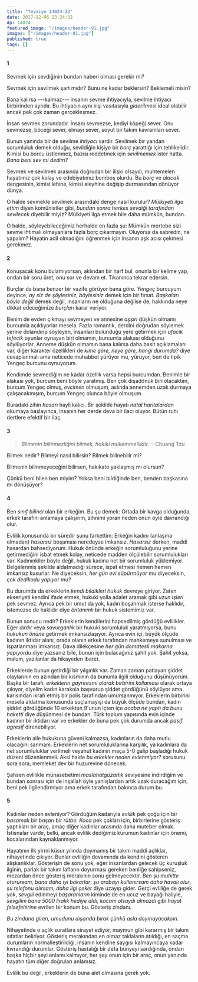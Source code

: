 ```yaml
---
title: "Yevmiye 14024-23"
date: 2017-12-06 23:24:32
dp: 14024
featured_image: "/images/header-91.jpg"
images: ["/images/header-91.jpg"]
published: true
tags: []
---
```




#### 1

Sevmek için sevdiğinin bundan haberi olması gerekir mi?

Sevmek için sevilmek şart mıdır? Bunu ne kadar beklersin? Beklemeli misin?

Bana kalırsa ---kalmaz--- insanın sevme ihtiyacıyla, sevilme ihtiyacı
birbirinden ayrıdır. Bu ihtiyacın aynı kişi vasıtasıyla *giderilmesi* ideal
olabilir ancak pek çok zaman gerçekleşmez. 

İnsan sevmek zorundadır. İnsanı sevmezse, kediyi köpeği sever. Onu sevmezse,
böceği sever, elmayı sever, soyut bir takım kavramları sever. 

Bunun yanında bir de sevilme *ihtiyacı* vardır. Sevilmek bir yandan sorumluluk
demek olduğu, sevildiğin kişiye bir *borç* yarattığı için tehlikelidir. Kimisi
bu borcu üstlenmez, bazısı reddetmek için *sevilmemek* ister hatta. *Bana beni
sev mi dedim?* 

Sevmek ve sevilmek arasında doğrudan bir ilişki olsaydı, muhtemelen hayatımız
çok kolay ve edebiyatımız bomboş olurdu. Bu *borç* ve *alacak* dengesinin,
kimisi lehine, kimisi aleyhine değişip durmasından dönüyor dünya. 

O halde sevmekle sevilmek arasındaki denge nasıl kurulur? *Mülkiyeti ilga ettim*
diyen komünistler gibi, *bundan sonra herkes sevdiği tarafından sevilecek*
diyebilir miyiz? Mülkiyeti ilga etmek bile daha mümkün, bundan. 

O halde, söyleyebileceğimiz herhalde en fazla şu: Mümkün mertebe sizi sevme
ihtimali olmayanlara fazla borç çıkarmayın. Oluyorsa da sabredin, ne yapalım?
Hayatın adil olmadığını öğrenmek için insanın aşk acısı çekmesi gerekmez. 

#### 2

Konuşacak konu bulamıyorsan, aklından bir harf bul, onunla bir kelime yap, ondan
bir soru üret, onu sor ve devam et. Tıkanınca tekrar edersin. 

Burçlar da bana benzer bir vazife görüyor bana göre. *Yengeç* burcuyum deyince,
*ay siz de şöylesiniz, böylesiniz* demek için bir fırsat. *Başkaları böyle
değil* demek değil, insanların ne olduğuna değilse de, hakkında neye dikkat
edeceğimize *burçları* karar veriyor. 

Benim de evden çıkmayı sevmeyen ve annesine *aşşırı* düşkün olmamı burcumla
açıklıyorlar mesela. Fazla romantik, derdini doğrudan söylemek yerine dolandırıp
söyleyen, insanları bulunduğu yere getirmek için *ufacık tefecik* oyunlar
oynayan biri olmamın, burcumla alakası olduğunu söylüyorlar. Anneme düşkün
olmamın bana kalırsa daha basit açıklamaları var, diğer karakter özellikleri de
*kime göre, neye göre, hangi durumda?* diye cevaplanmalı ama neticede muhabbet
yürüyor mu, yürüyor, ben de tipik Yengeç burcunu oynuyorum.

Kendimde sevmediğim ne kadar özellik varsa hepsi burcumdan. Benimle bir alakası
yok, burcum beni böyle yaratmış. Ben çok dışadönük biri olacaktım, burcum Yengeç
olmuş, *evcimen* olmuşum, aslında annemden uzak durmaya çalışacakmışım, burcum
Yengeç olunca böyle olmuşum.

Buradaki *zihin hasarı* hayli kalıcı. Bir şekilde hayatı *natal haritalardan*
okumaya başlayınca, insanın her derde deva bir ilacı oluyor. Bütün ruhi dertlere
efektif bir ilaç.

#### 3

> *Bilmenin bilinmezliğini bilmek, hakiki mükemmelliktir.* --Chuang Tzu

Bilmek nedir? Bilmeyi nasıl bilirsin? Bilmek bilinebilir mi? 

Bilmenin bilinmeyeceğini bilirsen, hakikate yaklaşmış mı olursun?

Çünkü beni bilen ben miyim? Yoksa beni bildiğinde ben, benden başkasına mı
dönüşüyor?

#### 4

Ben *sınıf bilinci* olan bir erkeğim. Bu şu demek: Ortada bir kavga olduğunda,
erkek tarafını anlamaya çalışırım, zihnimi yoran neden onun öyle davrandığı
olur. 

Evlilik konusunda bir süredir şunu farkettim: Erkeğin kadını (anlaşma olmadan)
*hasarsız* boşaması neredeyse imkansız. *Hasarsız* derken, maddi hasardan
bahsediyorum. Hukuk önünde erkeğin sorumluluğunu yerine getirmediğini isbat
etmek kolay, neticede madden ölçülebilir sorumlulukları var. Kadınınkiler böyle
değil, hukuk kadına net bir sorumluluk yüklemiyor. Belgelenmiş şekilde
aldatmadığı sürece, ispat etmesi hemen hemen imkansız kusurlar. Ne diyeceksin,
*her gün evi süpürmüyor* mu diyeceksin, *çok dedikodu yapıyor* mu?

Bu durumda da erkeklerin *kendi bildikleri hukuk* devreye giriyor. Zaten
ekseriyeti kendini ifade etmek, hukuki yolla adalet aramak gibi *uzun işleri*
pek sevmez. Ayrıca pek bir umut da yok, kadın boşanmak isterse haklıdır,
istemezse de haklıdır diye *öntanımlı* bir hukuk sistemimiz var. 

Bunun sonucu nedir? Erkeklerin kendilerini hapsedilmiş gördüğü evlilikler. Eğer
*dırdır* veya *savurganlık* bir hukuki sorumluluk yaratmıyorsa, bunu *hukukun
önüne* getirmek imkansızlaşıyor. Ayrıca evin içi, büyük ölçüde kadının iktidar
alanı, orada olanın erkek tarafından mahkemeye sunulması ve ispatlanması
imkansız. Dava dilekçesine *her gün domatesli makarna yapıyordu* diye yazsanız
bile, bunun için bulacağınız şahit yok. Şahit yoksa, malum, yazılanlar da
hikayeden ibaret.

Erkeklerde bunun getirdiği bir yılgınlık var. Zaman zaman patlayan şiddet
olaylarının en azından bir kısmının da bununla ilgili olduğunu düşünüyorum.
Başka bir tarafı, *erkeklerin gayrıresmi olarak birbirini kollaması* olarak
ortaya çıkıyor, diyelim kadın karakola başvurup şiddet gördüğünü söylüyor ama
karısından ikrah etmiş bir polis tarafından umursanmıyor. Erkeklerin birbirini
mesela aldatma konusunda suçlamayışı da büyük ölçüde bundan, kadın şiddet
gördüğünde 10 erkekten 9'unun içten içe *acaba ne yaptı da bunu haketti* diye
düşünmesi de bundan. Türk toplum yapısında evin içinde kadının bir iktidarı var
ve erkekler de buna pek çok durumda ancak *pasif agresif* direnebiliyor.

Erkeklerin aile hukukuna güveni kalmazsa, kadınların da daha mutlu olacağını
sanmam. Erkeklerin net sorumluluklarına karşılık, ya kadınlara da net
sorumluluklar verilmeli veyahut kadının maça 5-0 galip başladığı hukuk düzeni
düzenlenmeli. Aksi halde *bu erkekler neden evlenmiyor?* sorusunu sora sora,
memleket dev bir huzurevine dönecek. 

Şahsen evlilikle münasebetimi *maslahatgüzarlık* seviyesine indirdiğim ve bundan
sonrası için de inşallah öyle yanlışlardan artık uzak duracağım için, beni pek
ilgilendirmiyor ama erkek tarafından bakınca durum bu. 

#### 5

Kadınlar neden evleniyor? Gördüğüm kadarıyla *evlilik* pek çoğu için bir
*basamak* bir *başarı* bir *rütbe.* *Koca* pek çokları için, birbirlerine
gösteriş yaptıkları bir araç, amaç diğer kadınlar arasında daha muteber olmak.
İstisnalar vardır, belki, ancak evlilik dediğimiz kurumun kadınlar için önemi,
kocalarından kaynaklanmıyor.

Hayatının ilk yirmi küsur yılında doymamış bir takım maddi açlıklar, nihayetinde
çıkıyor. Bunlar evliliğin devamında da kendini gösteren alışkanlıklar.
Gösterişin de sonu yok, eğer insanlardan gelecek üç kuruşluk ilginin, parlak bir
takım lafların doyurması gereken benliğe sahipseniz, mezardan önce gösteriş
merakının sonu gelmeyecektir. *Ben şu muhitte oturursam, bana daha iyi
bakarlar*, *şu arabayı kullanırsam daha havalı olur*, *şu telefonu alırsam, daha
ilgi çeker* diye uzayıp gider. Gerçi evliliğe de gerek yok, *sevgili* edinmeyi
*başaranların* kiminde de en ucuz ve bayağı haliyle, *sevgilim bana 5000 liralık
hediye aldı, kocam olsaydı almazdı* gibi *hayat felsefelerine* evrilen bir konum
bu. Gösteriş zindanı.

*Bu zindana giren, umudunu dışarıda bırak çünkü asla doymayacaksın.* 

Nihayetinde o açlık suratlara sirayet ediyor, maymun gibi kararmış bir takım
sıfatlar beliriyor. Gösteriş merakından en olmaz taklaların atıldığı, en saçma
durumların normalleştirildiği, insanın kendine saygısı kalmayıncaya kadar
kıvrandığı durumlar. Gösteriş hastalığı bir defa bünyeyi sardığında, ondan başka
hiçbir şeyi anlamı kalmıyor, her şey onun için bir araç, onun yanında hayatın
tüm diğer doğruları anlamsız.

Evlilik bu değil, erkeklerin de buna alet olmasına gerek yok. 
 

